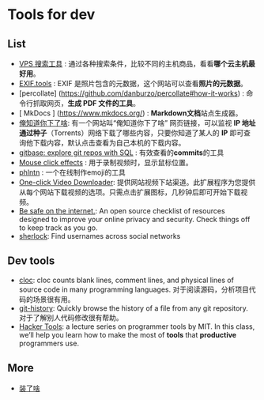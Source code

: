 # Tools for dev 

## List 


* [VPS 搜索工具](https://anothervps.com/vps/) :  通过各种搜索条件，比较不同的主机商品，看看**哪个云主机最好用**。
* [EXIF.tools](https://exif.tools/) : EXIF 是照片包含的元数据，这个网站可以查看**照片的元数据**。
* [percollate] (https://github.com/danburzo/percollate#how-it-works) :  命令行抓取网页，**生成 PDF 文件的工具**。
* [ MkDocs ] (https://www.mkdocs.org/) : **Markdown文档**站点生成器。
* [俺知道你下了啥](https://iknowwhatyoudownload.com/en/peer/): 有一个网站叫“俺知道你下了啥”  网页链接，可以监视 **IP 地址通过种子**（Torrents）网络下载了哪些内容，只要你知道了某人的 **IP** 即可查询他下载内容，默认点击查看为自己本机的下载内容。
* [gitbase: explore git repos with SQL](https://docs.sourced.tech/gitbase/using-gitbase/examples) : 有效查看的**commits**的工具
* [Mouse click effects](https://chrome.google.com/webstore/detail/mouse-click-effects-%E0%B9%91%E2%80%A2%CC%81-%E2%88%80/ljoolhajdkmjfneghpfiofogllcninii) : 用于录制视频时，显示鼠标位置。
* [phlntn](https://phlntn.com/emojibuilder/) : 一个在线制作emoji的工具
* [One-click Video Downloader](https://chrome.google.com/webstore/detail/one-click-video-downloade/bhepgcoaibmmehlmckhlmbdgcemhidcg/related?hl=en-US): 提供网站视频下站渠道。此扩展程序为您提供从每个网站下载视频的选项。只需点击扩展图标，几秒钟后即可开始下载视频。
* [Be safe on the internet.](https://securitycheckli.st/): An open source checklist of resources designed to improve your online privacy and security. Check things off to keep track as you go.
* [sherlock](https://github.com/sherlock-project/sherlock): Find usernames across social networks

## Dev tools

* [cloc](https://github.com/AlDanial/cloc): cloc counts blank lines, comment lines, and physical lines of source code in many programming languages. 对于阅读源码，分析项目代码的场景很有用。
* [git-history](https://github.com/pomber/git-history): Quickly browse the history of a file from any git repository. 对于了解别人代码修改很有帮助。
* [Hacker Tools](https://hacker-tools.github.io/): a lecture series on programmer tools by MIT. In this class, we’ll help you learn how to make the most of **tools** that **productive** programmers use.


## More

- [装了啥](https://github.com/sorrycc/blog/issues/16)


